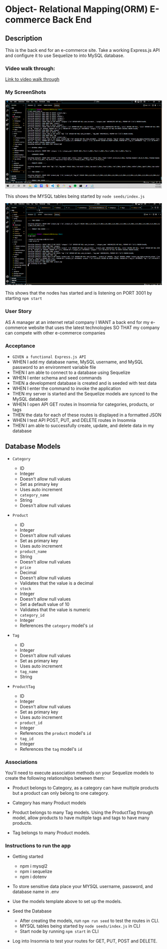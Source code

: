 # Object- Relational Mapping(ORM) E-commerce Back End 

## Description 
This is the back end for an e-commerce site. Take a working Express.js API and configure it to use Sequelize to into MySQL database.

### Video walk through:
[Link to video walk through](https://drive.google.com/file/d/1x9NLXFnZO5eVdIvHjCU0d01JOo7mP_zw/view)

### My ScreenShots
![myscreenshots](./Develop/assets/images/nodeSI.png)

This shows the MYSQL tables being started by `node seeds/index.js`

![myscreenshots](./Develop/assets/images/start.png)

This shows that the nodes has started and is listening on PORT 3001 by starting `npm start`


### User Story
AS A manager at an internet retail company
I WANT a back end for my e-commerce website that uses the latest technologies
SO THAT my company can compete with other e-commerce companies

### Acceptance 
* `GIVEN a functional Express.js API`
* WHEN I add my database name, MySQL username, and MySQL password to an environment variable file
* THEN I am able to connect to a database using Sequelize
* WHEN I enter schema and seed commands
* THEN a development database is created and is seeded with test data
* WHEN I enter the command to invoke the application
* THEN my server is started and the Sequelize models are synced to the MySQL database
* WHEN I open API GET routes in Insomnia for categories, products, or tags
* THEN the data for each of these routes is displayed in a formatted JSON
* WHEN I test API POST, PUT, and DELETE routes in Insomnia
* THEN I am able to successfully create, update, and delete data in my database

## Database Models

* `Category`

    * ID 
    * Integer
    * Doesn't allow null values
    * Set as primary key
    * Uses auto increment
    * `category_name`
    * String
    * Doesn't allow null values

* `Product`

    * ID
    * Integer
    * Doesn't allow null values
    * Set as primary key
    * Uses auto increment
    * `product_name`
    * String
    * Doesn't allow null values
    * `price`
    * Decimal
    * Doesn't allow null values
    * Validates that the value is a decimal
    * `stock`
    * Integer
    * Doesn't allow null values
    * Set a default value of 10
    * Validates that the value is numeric
    * `category_id`
    * Integer
    * References the `category` model's `id`

* `Tag`

    * ID
    * Integer
    * Doesn't allow null values
    * Set as primary key
    * Uses auto increment
    * `tag_name`
    * String

* `ProductTag`
    
    * ID
    * Integer
    * Doesn't allow null values
    * Set as primary key
    * Uses auto increment
    * `product_id`
    * Integer
    * References the `product` model's `id`
    * `tag_id`
    * Integer
    * References the `tag` model's `id`

### Associations
You'll need to execute association methods on your Sequelize models to create the following relationships between them: 

* Product belongs to Category, as a category can have multiple products but a product can only belong to one category.

* Category has many Product models

* Product belongs to many Tag models. Using the ProductTag through model, allow products to have multiple tags and tags to have many products.

* Tag belongs to many Product models. 

### Instructions to run the app
* Getting started
  * npm i mysql2
  * npm i sequelize
  * npm i dotenv

* To store sensitive data place your MYSQL username, password, and database name in .env 

* Use the models template above to set up the models.

* Seed the Database
  * After creating the models, run `npm run seed` to test the routes in CLI.
  * MYSQL tables being started by `node seeds/index.js` in CLI
  * Start node by running `npm start` in CLI

* Log into Insomnia to test your routes for GET, PUT, POST and DELETE.

